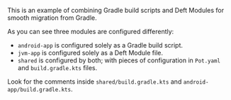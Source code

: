 This is an example of combining Gradle build scripts and Deft Modules
for smooth migration from Gradle.

As you can see three modules are configured differently:
 - `android-app` is configured solely as a Gradle build script.
 - `jvm-app` is configured solely as a Deft Module file.
 - `shared` is configured by both; with pieces of configuration in `Pot.yaml` and `build.gradle.kts` files.
 
Look for the comments inside `shared/build.gradle.kts` and `android-app/build.gradle.kts`.